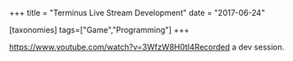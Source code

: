 +++
title = "Terminus Live Stream Development"
date = "2017-06-24"

[taxonomies]
tags=["Game","Programming"]
+++

https://www.youtube.com/watch?v=3WfzW8H0tI4Recorded a dev session.
